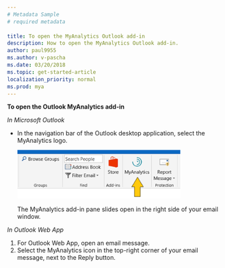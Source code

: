 ```yaml
---
# Metadata Sample
# required metadata

title: To open the MyAnalytics Outlook add-in 
description: How to open the MyAnalytics Outlook add-in. 
author: paul9955
ms.author: v-pascha
ms.date: 03/20/2018
ms.topic: get-started-article
localization_priority: normal 
ms.prod: mya
---
```


**To open the Outlook MyAnalytics add-in**

*In Microsoft Outlook*

 * In the navigation bar of the Outlook desktop application, select the MyAnalytics logo. 

    <img src="../../Images/Open-mya-in-add-in.png" alt="MyAnalytics add-in in Outlook">

    The MyAnalytics add-in pane slides open in the right side of your email window.

*In Outlook Web App*

 1. For Outlook Web App, open an email message.
 2. Select the MyAnalytics icon in the top-right corner of your email message, next to the Reply button. 